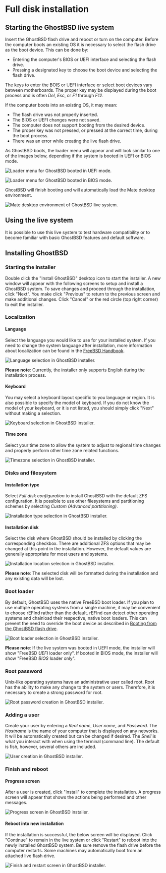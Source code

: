 Full disk installation
======================

## Starting the GhostBSD live system

Insert the GhostBSD flash drive and reboot or turn on the computer. Before the computer boots an existing OS it is necessary to select the flash drive as the boot device. This can be done by:

* Entering the computer's BIOS or UEFI interface and selecting the flash drive.
* Pressing a designated key to choose the boot device and selecting the flash drive.

The keys to enter the BOIS or UEFI interface or select boot devices vary between motherboards. The proper key may be displayed during the boot process and is often *Del*, *Esc*, or *F1* through *F12*.

If the computer boots into an existing OS, it may mean:

* The flash drive was not properly inserted.
* The BIOS or UEFI changes were not saved.
* The computer does not support booting from the desired device.
* The proper key was not pressed, or pressed at the correct time, during the boot process.
* There was an error while creating the live flash drive.

As GhostBSD boots, the loader menu will appear and will look similar to one of the images below, depending if the system is booted in UEFI or BIOS mode.

![Loader menu for GhostBSD booted in UEFI mode.](images/0-boot-uefi.png)

![Loader menu for GhostBSD booted in BIOS mode.](images/0-boot-bios.png)

GhostBSD will finish booting and will automatically load the Mate desktop environment.

![Mate desktop environment of GhostBSD live system.](images/1-desktop.png)

## Using the live system

It is possible to use this live system to test hardware compatibility or to become familiar with basic GhostBSD features and default software.

## Installing GhostBSD

### Starting the installer

Double click the "Install GhostBSD" desktop icon to start the installer. A new window will appear with the following screens to setup and install a GhostBSD system. To save changes and proceed through the installation, click "Next". You make click "Previous" to return to the previous screen and make additional changes. Click "Cancel" or the red circle (top right corner) to exit the installer.

### Localization

#### Language

Select the language you would like to use for your installed system. If you need to change the system language after installation, more information about localization can be found in the [FreeBSD Handbook](https://docs.freebsd.org/en/books/handbook/l10n/).

![Language selection in GhostBSD installer.](images/2-localization-language.png)

**Please note**: Currently, the installer only supports English during the installation process.

#### Keyboard

You may select a keyboard layout specific to you language or region. It is also possible to specify the model of keyboard. If you do not know the model of your keyboard, or it is not listed, you should simply click "Next" without making a selection.

![Keyboard selection in GhostBSD installer.](images/3-localization-keyboard.png)

#### Time zone

Select your time zone to allow the system to adjust to regional time changes and properly perform other time zone related functions.

![Timezone selection in GhostBSD installer.](images/4-localization-timezone.png)

### Disks and filesystem

#### Installation type

Select *Full disk configuration* to install GhostBSD with the default ZFS configuration. It is possible to use other filesystems and partitioning schemes by selecting *Custom (Advanced partitioning)*.

![Installation type selection in GhostBSD installer.](images/5-install-type.png)

#### Installation disk

Select the disk where GhostBSD should be installed by clicking the corresponding checkbox. There are additional ZFS options that may be changed at this point in the installation. However, the default values are generally appropriate for most users and systems.

![Installation location selection in GhostBSD installer.](images/6-install-location.png)

**Please note**: The selected disk will be formatted during the installation and any existing data will be lost.

### Boot loader

By default, GhostBSD uses the native FreeBSD boot loader. If you plan to use multiple operating systems from a single machine, it may be convenient to choose rEFInd rather than the default. rEFInd can detect other operating systems and chainload their respective, native boot loaders. This can prevent the need to override the boot device as described in [Booting from the GhostBSD flash drive](#booting-from-the-ghostbsd-flash-drive).

![Boot loader selection in GhostBSD installer.](images/7-loader-uefi.png)

**Please note**: If the live system was booted in UEFI mode, the installer will show "FreeBSD *UEFI* loader only". If booted in BIOS mode, the installer will show "FreeBSD *BIOS* loader only".

### Root password

Unix-like operating systems have an administrative user called root. Root has the ability to make any change to the system or users. Therefore, it is necessary to create a strong password for root.

![Root password creation in GhostBSD installer.](images/8-accounts-root.png)

### Adding a user

Create your user by entering a *Real name*, *User name*, and *Password*. The *Hostname* is the name of your computer that is displayed on any networks. It will be automatically created but can be changed if desired. The *Shell* is what you interact with when using the terminal (command line). The default is fish, however, several others are included.

![User creation in GhostBSD installer.](images/9-accounts-user.png)

### Finish and reboot

#### Progress screen

After a user is created, click "Install" to complete the installation. A progress screen will appear that shows the actions being performed and other messages.

![Progress screen in GhostBSD installer.](images/10-progress.png)

#### Reboot into new installation

If the installation is successful, the below screen will be displayed. Click "Continue" to remain in the live system or click "Restart" to reboot into the newly installed GhostBSD system. Be sure remove the flash drive before the computer restarts. Some machines may automatically boot from an attached live flash drive.

![Finish and restart screen in GhostBSD installer.](images/11-complete.png)
